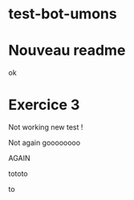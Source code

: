 # test-bot-umons

# Nouveau readme

ok

# Exercice 3

Not working new test !

Not again goooooooo

AGAIN

tototo

to
